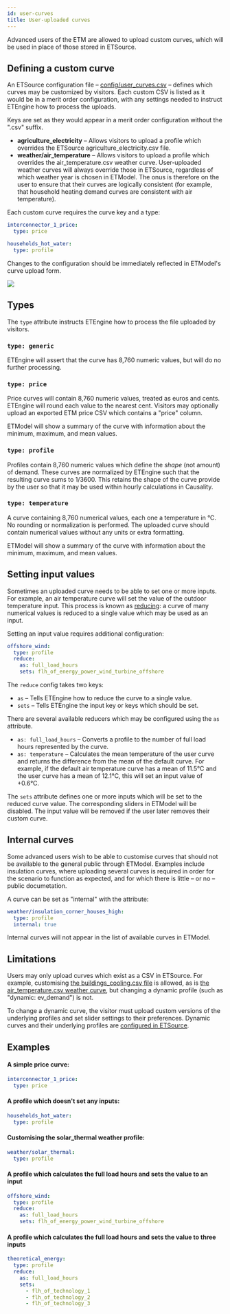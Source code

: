 ```yaml
---
id: user-curves
title: User-uploaded curves
---
```


Advanced users of the ETM are allowed to upload custom curves, which will be used in place of those stored in ETSource.

## Defining a custom curve

An ETSource configuration file – [config/user_curves.csv](https://github.com/quintel/etsource/blob/user-curves/config/user_curves.yml) – defines which curves may be customized by visitors. Each custom CSV is listed as it would be in a merit order configuration, with any settings needed to instruct ETEngine how to process the uploads.

Keys are set as they would appear in a merit order configuration without the ".csv" suffix.

* **agriculture_electricity** – Allows visitors to upload a profile which overrides the ETSource agriculture_electricity.csv file.
* **weather/air_temperature** – Allows visitors to upload a profile which overrides the air_temperature.csv weather curve. User-uploaded weather curves will always override those in ETSource, regardless of which weather year is chosen in ETModel. The onus is therefore on the user to ensure that their curves are logically consistent (for example, that household heating demand curves are consistent with air temperature).

Each custom curve requires the curve key and a type:

```yaml
interconnector_1_price:
  type: price

households_hot_water:
  type: profile
```

Changes to the configuration should be immediately reflected in ETModel's curve upload form.

![](/img/docs/user-curve-upload.png)

## Types

The `type` attribute instructs ETEngine how to process the file uploaded by visitors.

### `type: generic`

ETEngine will assert that the curve has 8,760 numeric values, but will do no further processing.

### `type: price`

Price curves will contain 8,760 numeric values, treated as euros and cents. ETEngine will round each value to the nearest cent. Visitors may optionally upload an exported ETM price CSV which contains a "price" column.

ETModel will show a summary of the curve with information about the minimum, maximum, and mean values.

### `type: profile`

Profiles contain 8,760 numeric values which define the *shape* (not amount) of demand. These curves are normalized by ETEngine such that the resulting curve sums to 1/3600. This retains the shape of the curve provide by the user so that it may be used within hourly calculations in Causality.

### `type: temperature`

A curve containing 8,760 numerical values, each one a temperature in °C. No rounding or normalization is performed. The uploaded curve should contain numerical values without any units or extra formatting.

ETModel will show a summary of the curve with information about the minimum, maximum, and mean values.

## Setting input values

Sometimes an uploaded curve needs to be able to set one or more inputs. For example, an air temperature curve will set the value of the outdoor temperature input. This process is known as [reducing](https://en.wikipedia.org/wiki/Fold_(higher-order_function)): a curve of many numerical values is reduced to a single value which may be used as an input.

Setting an input value requires additional configuration:

```yaml
offshore_wind:
  type: profile
  reduce:
    as: full_load_hours
    sets: flh_of_energy_power_wind_turbine_offshore
```

The `reduce` config takes two keys:

* `as` – Tells ETEngine how to reduce the curve to a single value.
* `sets` – Tells ETEngine the input key or keys which should be set.

There are several available reducers which may be configured using the `as` attribute.

* `as: full_load_hours` – Converts a profile to the number of full load hours represented by the curve.
* `as: temperature` – Calculates the mean temperature of the user curve and returns the difference from the mean of the default curve. For example, if the default air temperature curve has a mean of 11.5°C and the user curve has a mean of 12.1°C, this will set an input value of +0.6°C.

The `sets` attribute defines one or more inputs which will be set to the reduced curve value. The corresponding sliders in ETModel will be disabled. The input value will be removed if the user later removes their custom curve.

## Internal curves

Some advanced users wish to be able to customise curves that should not be available to the general public through ETModel. Examples include insulation curves, where uploading several curves is required in order for the scenario to function as expected, and for which there is little – or no – public documetation.

A curve can be set as "internal" with the attribute:

```yaml
weather/insulation_corner_houses_high:
  type: profile
  internal: true
```

Internal curves will not appear in the list of available curves in ETModel.

## Limitations

Users may only upload curves which exist as a CSV in ETSource. For example, customising [the buildings_cooling.csv file](https://github.com/quintel/etsource/blob/master/datasets/nl/curves/buildings_cooling.csv) is allowed, as is [the air_temperature.csv weather curve](https://github.com/quintel/etsource/blob/master/datasets/nl/curves/weather/default/air_temperature.csv), but changing a dynamic profile (such as "dynamic: ev_demand") is not.

To change a dynamic curve, the visitor must upload custom versions of the underlying profiles and set slider settings to their preferences. Dynamic curves and their underlying profiles are [configured in ETSource](https://github.com/quintel/etsource/blob/master/config/dynamic_curves.yml).

## Examples

#### A simple price curve:

```yaml
interconnector_1_price:
  type: price
```

#### A profile which doesn't set any inputs:

```yaml
households_hot_water:
  type: profile
```

#### Customising the solar_thermal weather profile:

```yaml
weather/solar_thermal:
  type: profile
```

#### A profile which calculates the full load hours and sets the value to an input

```yaml
offshore_wind:
  type: profile
  reduce:
    as: full_load_hours
    sets: flh_of_energy_power_wind_turbine_offshore
```

#### A profile which calculates the full load hours and sets the value to three inputs

```yaml
theoretical_energy:
  type: profile
  reduce:
    as: full_load_hours
    sets:
      - flh_of_technology_1
      - flh_of_technology_2
      - flh_of_technology_3
```
